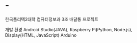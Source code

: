 # -
한국폴리텍2대학 컴퓨터정보과 3조 배달통 프로젝트

개발 환경
Android Studio(JAVA),
Raspberry Pi(Python, Node.js), Display(HTML, JavaScript)
Arduino

